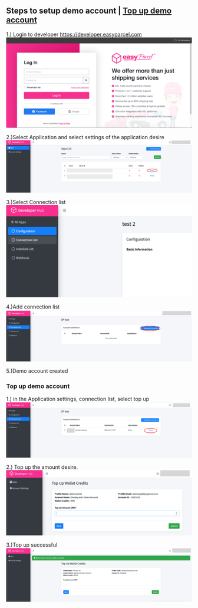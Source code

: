 ## Steps to setup demo account  | [Top up demo account](#Top-up-demo-account)
1.) Login to developer https://developer.easyparcel.com
![Login%20Page.png](pictures/Login%20Page.png)

2.)Select Application and select settings of the application desire
![SelectAppsettings.png](pictures/SelectAppsettings.png)

3.)Select Connection list
![SelectConnectionlist.png](pictures/SelectConnectionlist.png)

4.)Add connection list
![AddConnection.png](pictures/AddConnection.png)

5.)Demo account created

### Top up demo account
1.) in the Application settings, connection list, select top up
![Select%20Connectionlisttopup.png](pictures/SelectConnectionlisttopup.png)

2.) Top up the amount desire.
![TopUp.png](pictures/TopUp.png)

3.)Top up successful
![TopUpSuccess.png](pictures/TopUpSuccess.png)
